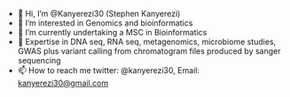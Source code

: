 - 👋 Hi, I’m @Kanyerezi30 (Stephen Kanyerezi)
- 👀 I’m interested in Genomics and bioinformatics
- 🌱 I’m currently undertaking a MSC in Bioinformatics
- 💞️ Expertise in DNA seq, RNA seq, metagenomics, microbiome studies, GWAS plus variant calling from chromatogram files produced by sanger sequencing
- 📫 How to reach me twitter: @kanyerezi30, Email: kanyerezi30@gmail.com

<!---
Kanyerezi30/Kanyerezi30 is a ✨ special ✨ repository because its `README.md` (this file) appears on your GitHub profile.
You can click the Preview link to take a look at your changes.
--->

